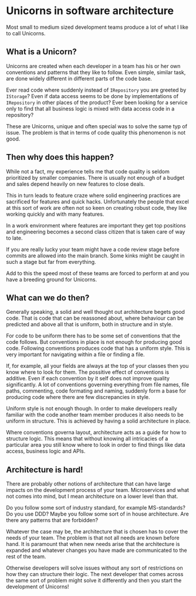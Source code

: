 <!---work,architecture,programming-->
# Unicorns in software architecture

Most small to medium sized development teams produce a lot of what I like to call Unicorns. 

## What is a Unicorn?

Unicorns are created when each developer in a team has his or her own conventions and patterns that they like to follow. Even simple, similar task, are done widely different in different parts of the code base.

Ever read code where suddenly instead of `IRepository` you are greeted by `IStorage`? Even if data access seems to be done by implementations of `IRepository` in other places of the product? Ever been looking for a service only to find that all business logic is mixed with data access code in a repository? 

These are Unicorns, unique and often special was to solve the same typ of issue. The problem is that in terms of code quality this phenomenon is not good.

## Then why does this happen?

While not a fact, my experience tells me that code quality is seldom prioritized by smaller companies. There is usually not enough of a budget and sales depend heavily on new features to close deals.

This in turn leads to feature craze where solid engineering practices are sacrificed for features and quick hacks. Unfortunately the people that excel at this sort of work are often not so keen on creating robust code, they like working quickly and with many features. 

In a work environment where features are important they get top positions and engineering becomes a second class citizen that is taken care of way to late.

If you are really lucky your team might have a code review stage before commits are allowed into the main branch. Some kinks might be caught in such a stage but far from everything.

Add to this the speed most of these teams are forced to perform at and you have a breeding ground for Unicorns. 

## What can we do then?

Generally speaking, a solid and well thought out architecture begets good code. That is code that can be reassoned about, where behaviour can be predicted and above all that is uniform, both in structure and in style. 

For code to be uniform there has to be some set of conventions that the code follows. But conventions in place is not enough for producing good code. Following conventions produces code that has a uniform style. This is very important for navigating within a file or finding a file.

If, for example, all your fields are always at the top of your classes then you know where to look for them. The possitive effect of conventions is additive. Even if each convention by it self does not improve quality significantly. A lot of conventions governing everything from file names, file paths, commenting, code formating and naming, suddenly form a base for producing code where there are few discrepancies in style.

Uniform style is not enough though.   In order to make developers really familiar with the code another team member produces it also needs to be uniform in structure. This is achieved by having a solid architecture in place. 

Where conventions governa layout, architecture acts as a guide for how to structure logic. This means that without knowing all intricacies of a particular area you still know where to look in order to find things like data access, business logic and APIs.

## Architecture is hard!

There are probably other notions of architecture that can have large impacts on the development process of your team. Microservices and what not comes into mind, but I mean architecture on a lower level than that.

Do you follow some sort of industry standard, for example MS-standards? Do you use DDD? Maybe you follow some sort of in house architecture. Are there any patterns that are forbidden?

Whatever the case may be, the architecture that is chosen has to cover the needs of your team. The problem is that not all needs are known before hand. It is paramount that when new needs arise that the architecture is expanded and whatever changes you have made are communicated to the rest of the team.

Otherwise developers will solve issues without any sort of restrictions on how they can structure their logic. The next developer that comes across the same sort of problem might solve it differently and then you start the development of Unicorns!
